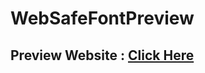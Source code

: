 # WebSafeFontPreview

## Preview Website : <a href="https://tanishq-rocks.github.io/WebSafeFontPreview/" target="_blank" > Click Here </a> 
